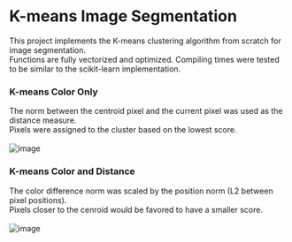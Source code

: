 # K-means Image Segmentation
This project implements the K-means clustering algorithm from scratch for image segmentation. </br>
Functions are fully vectorized and optimized. Compiling times were tested to be similar to the scikit-learn implementation. 
### K-means Color Only
The norm between the centroid pixel and the current pixel was used as the distance measure. </br>
Pixels were assigned to the cluster based on the lowest score. </br> </br>
![image](https://github.com/XDDz123/k-means-segmentation/assets/20507222/b720c894-a028-43d2-8a1e-f882384402c4)
### K-means Color and Distance
The color difference norm was scaled by the position norm (L2 between pixel positions). </br>
Pixels closer to the cenroid would be favored to have a smaller score. </br> </br>
![image](https://github.com/XDDz123/k-means-segmentation/assets/20507222/d04123dc-fce0-4025-b159-f5d9b46d7fe8)
